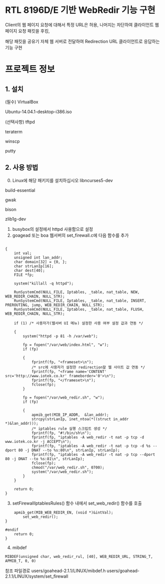 # RTL 8196D/E 기반 WebRedir 기능 구현

Client의 웹 페이지 요청에 대해서 특정 URL은 허용, 나머지는 차단하여 클라이언트 웹 페이지 요청 패킷을 후킹,

해당 패킷을 공유기 자체 웹 서버로 전달하여 Redirection URL 클라이언트로 응답하는 기능 구현

# 프로젝트 정보

## 1. 설치

(필수)
VirtualBox

Ubuntu-14.04.1-desktop-i386.iso

(선택사항)
tftpd

teraterm

winscp

putty

## 2. 사용 방법

0) Linux에 해당 패키지를 설치하십시오
libncurses5-dev

build-essential

gwak

bison

zlib1g-dev

1. busybox의 설정에서 httpd 사용함으로 설정
2. goagead 또는 boa 웹서버의 set_firewall.c에 다음 함수를 추가

``` int set_web_redir()

{
    int val;
    unsigned int lan_addr;
    char domain[32] = {0, };
    char strLanIp[16];
    char dest[40];
    FILE *fp;

    system("killall -q httpd");

    RunSystemCmd(NULL_FILE, Iptables, _table, nat_table, NEW, WEB_REDIR_CHAIN, NULL_STR);
    RunSystemCmd(NULL_FILE, Iptables, _table, nat_table, INSERT, PREROUTING, jump, WEB_REDIR_CHAIN, NULL_STR);
    RunSystemCmd(NULL_FILE, Iptables, _table, nat_table, FLUSH, WEB_REDIR_CHAIN, NULL_STR);

    if (1) /* 사용자가(웹서버 UI 메뉴) 설정한 사용 여부 설정 값과 연동 */

    {
        system("httpd -p 81 -h /var/web");

        fp = fopen("/var/web/index.html", "w");
        if (fp)

        {
            fprintf(fp, "<frameset>\n");
            /* src에 사용자가 설정한 redirection할 웹 사이트 값 연동 */
            fprintf(fp, "<frame name='CONTENT' src='http://www.iotek.co.kr' frameborder='0'>\n");
            fprintf(fp, "</frameset>\n");
            fclose(fp);
        }

        fp = fopen("/var/web_redir.sh", "w");
        if (fp)

        {
            apmib_get(MIB_IP_ADDR,  &lan_addr);
            strcpy(strLanIp, inet_ntoa(*((struct in_addr *)&lan_addr)));
            /* iptables rule 실행 스크립트 생성 */
            fprintf(fp, "#!/bin/sh\n");
            fprintf(fp, "iptables -A web_redir -t nat -p tcp -d www.iotek.co.kr -j ACCEPT\n");
            fprintf(fp, "iptables -A web_redir -t nat -p tcp -d %s --dport 80 -j DNAT --to %s:80\n", strLanIp, strLanIp);
            fprintf(fp, "iptables -A web_redir -t nat -p tcp --dport 80 -j DNAT --to %s:81\n", strLanIp);
            fclose(fp);
            chmod("/var/web_redir.sh", 0700);
            system("/var/web_redir.sh");
        }
    }

    return 0;
}
```

3. setFirewallIptablesRules() 함수 내에서 set_web_redir() 함수를 호출
``` #if 1
	apmib_get(MIB_WEB_REDIR_EN, (void *)&intVal);
		set_web_redir();
}

#endif
	return 0;
}
```

4. mibdef 
``` MIBDEF(unsigned char, web_redir_en, , WEB_REDIR_EN, BYTE_T, APMIB_T, 0, 0)
MIBDEF(unsigned char, web_redir_rul, [40], WEB_REDIR_URL, STRING_T, APMIB_T, 0, 0)
```

참조 파일경로
users/goahead-2.1.1/LINUX/mibdef.h
users/goahead-2.1.1/LINUX/system/set_firewall
